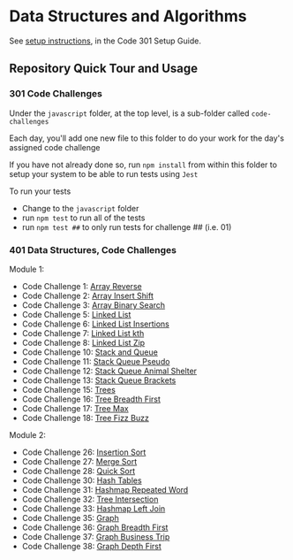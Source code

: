# Data Structures and Algorithms

See [setup instructions](https://codefellows.github.io/setup-guide/code-301/3-code-challenges), in the Code 301 Setup Guide.

## Repository Quick Tour and Usage

### 301 Code Challenges

Under the `javascript` folder, at the top level, is a sub-folder called `code-challenges`

Each day, you'll add one new file to this folder to do your work for the day's assigned code challenge

If you have not already done so, run `npm install` from within this folder to setup your system to be able to run tests using `Jest`

To run your tests

- Change to the `javascript` folder
- run `npm test` to run all of the tests
- run `npm test ##` to only run tests for challenge ## (i.e. 01)

### 401 Data Structures, Code Challenges

Module 1:
- Code Challenge 1: [Array Reverse](python/docs/code-challenges/array-reverse/README.md)
- Code Challenge 2: [Array Insert Shift](python/docs/code-challenges/array-insert-shift/README.md)
- Code Challenge 3: [Array Binary Search](python/docs/code-challenges/array-binary-search/README.md)
- Code Challenge 5: [Linked List](python/docs/code-challenges/linked-list/README.md)
- Code Challenge 6: [Linked List Insertions](python/docs/code-challenges/linked-list-insertions/README.md)
- Code Challenge 7: [Linked List kth](python/docs/code-challenges/linked-list-kth/README.md)
- Code Challenge 8: [Linked List Zip](python/docs/code-challenges/linked-list-zip/README.md)
- Code Challenge 10: [Stack and Queue](python/docs/code-challenges/stack-and-queue/README.md)
- Code Challenge 11: [Stack Queue Pseudo](python/docs/code-challenges/stack-queue-pseudo/README.md)
- Code Challenge 12: [Stack Queue Animal Shelter](python/docs/code-challenges/stack-queue-animal-shelter/README.md)
- Code Challenge 13: [Stack Queue Brackets](python/docs/code-challenges/stack-queue-brackets/README.md)
- Code Challenge 15: [Trees](python/docs/code-challenges/trees/README.md)
- Code Challenge 16: [Tree Breadth First](python/docs/code-challenges/tree-breadth-first/README.md)
- Code Challenge 17: [Tree Max](python/docs/code-challenges/tree-max/README.md)
- Code Challenge 18: [Tree Fizz Buzz](python/docs/code-challenges/tree-fizz-buzz/README.md)

Module 2:
- Code Challenge 26: [Insertion Sort](sorting/insertion/README.md)
- Code Challenge 27: [Merge Sort](sorting/merge/README.md)
- Code Challenge 28: [Quick Sort](sorting/quick/README.md)
- Code Challenge 30: [Hash Tables](python/docs/code-challenges/hashtable/README.md)
- Code Challenge 31: [Hashmap Repeated Word](python/docs/code-challenges/hashmap-repeated-word/README.md)
- Code Challenge 32: [Tree Intersection](python/docs/code-challenges/tree-intersection/README.md)
- Code Challenge 33: [Hashmap Left Join](python/docs/code-challenges/hashmap-left-join/README.md)
- Code Challenge 35: [Graph](python/docs/code-challenges/graph/README.md)
- Code Challenge 36: [Graph Breadth First](python/docs/code-challenges/graph-breadth-first/README.md)
- Code Challenge 37: [Graph Business Trip](python/docs/code-challenges/graph-business-trip/README.md)
- Code Challenge 38: [Graph Depth First](python/docs/code-challenges/graph-depth-first/README.md)


